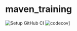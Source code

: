 # maven_training
![Setup GitHub CI](https://github.com/GiovanniDubard/maven_training/actions/workflows/build.yml/badge.svg)
![codecov](https://codecov.io/gh/GiovanniDubard/maven_training/branch/main/graph/badge.svg?token=UJM1DW30W0)]
